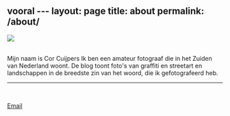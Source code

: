 vooral ---
layout: page
title: about
permalink: /about/
---
![](/Mijn-fotoblog/img/IMGP4398.jpg-2)

<br/>
Mijn naam is Cor Cuijpers
Ik ben een amateur fotograaf die in het Zuiden van Nederland woont.
De blog toont foto's van graffiti en streetart en landschappen in de
breedste zin van het woord, die ik gefotografeerd heb.


<br/>
<hr/>
<br/>

<a href="mailto:Cor_20@yahoo.com">Email</a>
	
